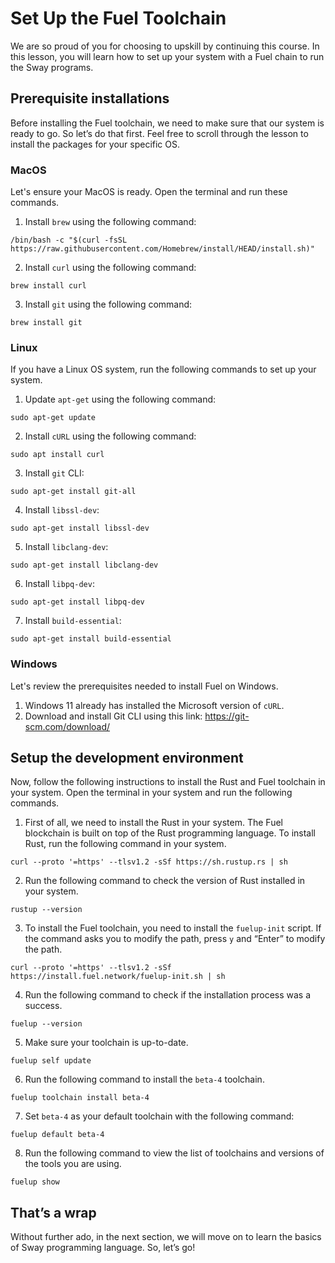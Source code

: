 # Set Up the Fuel Toolchain

We are so proud of you for choosing to upskill by continuing this course. In this lesson, you will learn how to set up your system with a Fuel chain to run the Sway programs.

## Prerequisite installations

Before installing the Fuel toolchain, we need to make sure that our system is ready to go. So let’s do that first. Feel free to scroll through the lesson to install the packages for your specific OS.

### MacOS

Let's ensure your MacOS is ready. Open the terminal and run these commands.

1. Install `brew` using the following command:

```
/bin/bash -c "$(curl -fsSL https://raw.githubusercontent.com/Homebrew/install/HEAD/install.sh)"
```

2. Install `curl` using the following command:

```
brew install curl
```

3. Install `git` using the following command:

```
brew install git
```

### Linux

If you have a Linux OS system, run the following commands to set up your system.

1. Update `apt-get` using the following command:

```
sudo apt-get update
```

2. Install `cURL` using the following command:
    
 ```
sudo apt install curl
```
    
3. Install `git` CLI:
    
```
sudo apt-get install git-all
```

4. Install `libssl-dev`:

```
sudo apt-get install libssl-dev
```

5. Install `libclang-dev`:
    
```
sudo apt-get install libclang-dev
```
    
6. Install `libpq-dev`:
    
```
sudo apt-get install libpq-dev
```
    
7. Install `build-essential`:
    
```
sudo apt-get install build-essential
```
    

### Windows

Let's review the prerequisites needed to install Fuel on Windows.

1. Windows 11 already has installed the Microsoft version of `cURL`.
2. Download and install Git CLI using this link: https://git-scm.com/download/

## Setup the development environment

Now, follow the following instructions to install the Rust and Fuel toolchain in your system. Open the terminal in your system and run the following commands.

1. First of all, we need to install the Rust in your system. The Fuel blockchain is built on top of the Rust programming language. To install Rust, run the following command in your system.

```
curl --proto '=https' --tlsv1.2 -sSf https://sh.rustup.rs | sh
```

2. Run the following command to check the version of Rust installed in your system.

```
rustup --version
```

3. To install the Fuel toolchain, you need to install the `fuelup-init` script. If the command asks you to modify the path, press `y` and “Enter” to modify the path.

```
curl --proto '=https' --tlsv1.2 -sSf https://install.fuel.network/fuelup-init.sh | sh
```

4. Run the following command to check if the installation process was a success.

```
fuelup --version
```

5. Make sure your toolchain is up-to-date. 

```
fuelup self update
```

6. Run the following command to install the `beta-4` toolchain.

```
fuelup toolchain install beta-4
```

7. Set `beta-4` as your default toolchain with the following command:

```
fuelup default beta-4
```

8. Run the following command to view the list of toolchains and versions of the tools you are using.

```
fuelup show
```

## That’s a wrap

Without further ado, in the next section, we will move on to learn the basics of Sway programming language. So, let’s go!
